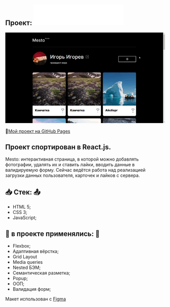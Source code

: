 ## Проект: ![alt tag](https://raw.githubusercontent.com/RyzhukIgor/mesto/b8f156a2da1e181af78ffff57a98a18185b7e9c0/images/logo.svg)  
<img src="https://github.com/RyzhukIgor/mesto/blob/main/src/images/mesto.gif">  

:open_file_folder:[Мой проект на GitHub Pages](https://ryzhukigor.github.io/mesto/)  

## Проект спортирован в React.js.  
Mesto: интерактивная страница, в которой можно добавлять фотографии, удалять их и ставить лайки, вводить данные в валидируемую форму. Сейчас ведётся работа над реализацией загрузки данных пользователя, карточек и лайков с сервера. 

## :inbox_tray: __Стек:__ :outbox_tray:  
  * HTML 5;
  * CSS 3;
  * JavaScript;
## :pushpin: __в проекте применялись:__ :pushpin:  
  * Flexbox;
  * Адаптивная вёрстка;
  * Grid Layout
  * Media queries
  * Nested БЭМ;
  * Семантическая разметка;
  * Popup;
  * ООП;
  * Валидация форм;  
   
Макет использован с [Figma](https://www.figma.com/file/2cn9N9jSkmxD84oJik7xL7/JavaScript.-Sprint-4?node-id=0%3A1)



